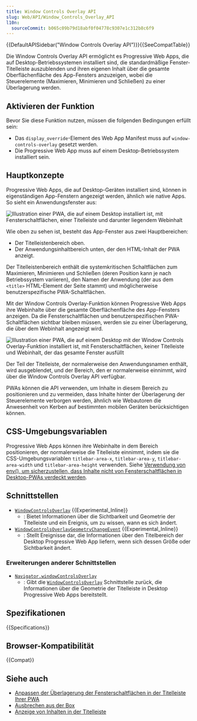 ```yaml
---
title: Window Controls Overlay API
slug: Web/API/Window_Controls_Overlay_API
l10n:
  sourceCommit: b065c09b79d18abf0f04778c9307e1c312b8c6f9
---
```


{{DefaultAPISidebar("Window Controls Overlay API")}}{{SeeCompatTable}}

Die Window Controls Overlay API ermöglicht es Progressive Web Apps, die auf Desktop-Betriebssystemen installiert sind, die standardmäßige Fenster-Titelleiste auszublenden und ihren eigenen Inhalt über die gesamte Oberflächenfläche des App-Fensters anzuzeigen, wobei die Steuerelemente (Maximieren, Minimieren und Schließen) zu einer Überlagerung werden.

## Aktivieren der Funktion

Bevor Sie diese Funktion nutzen, müssen die folgenden Bedingungen erfüllt sein:

- Das `display_override`-Element des Web App Manifest muss auf `window-controls-overlay` gesetzt werden.
- Die Progressive Web App muss auf einem Desktop-Betriebssystem installiert sein.

## Hauptkonzepte

Progressive Web Apps, die auf Desktop-Geräten installiert sind, können in eigenständigen App-Fenstern angezeigt werden, ähnlich wie native Apps. So sieht ein Anwendungsfenster aus:

![Illustration einer PWA, die auf einem Desktop installiert ist, mit Fensterschaltflächen, einer Titelleiste und darunter liegendem Webinhalt](desktop-pwa-window.png)

Wie oben zu sehen ist, besteht das App-Fenster aus zwei Hauptbereichen:

- Der Titelleistenbereich oben.
- Der Anwendungsinhaltbereich unten, der den HTML-Inhalt der PWA anzeigt.

Der Titelleistenbereich enthält die systemkritischen Schaltflächen zum Maximieren, Minimieren und Schließen (deren Position kann je nach Betriebssystem variieren), den Namen der Anwendung (der aus dem `<title>` HTML-Element der Seite stammt) und möglicherweise benutzerspezifische PWA-Schaltflächen.

Mit der Window Controls Overlay-Funktion können Progressive Web Apps ihre Webinhalte über die gesamte Oberflächenfläche des App-Fensters anzeigen. Da die Fensterschaltflächen und benutzerspezifischen PWA-Schaltflächen sichtbar bleiben müssen, werden sie zu einer Überlagerung, die über dem Webinhalt angezeigt wird.

![Illustration einer PWA, die auf einem Desktop mit der Window Controls Overlay-Funktion installiert ist, mit Fensterschaltflächen, keiner Titelleiste und Webinhalt, der das gesamte Fenster ausfüllt](desktop-pwa-window-wco.png)

Der Teil der Titelleiste, der normalerweise den Anwendungsnamen enthält, wird ausgeblendet, und der Bereich, den er normalerweise einnimmt, wird über die Window Controls Overlay API verfügbar.

PWAs können die API verwenden, um Inhalte in diesem Bereich zu positionieren und zu vermeiden, dass Inhalte hinter der Überlagerung der Steuerelemente verborgen werden, ähnlich wie Webautoren die Anwesenheit von Kerben auf bestimmten mobilen Geräten berücksichtigen können.

## CSS-Umgebungsvariablen

Progressive Web Apps können ihre Webinhalte in dem Bereich positionieren, der normalerweise die Titelleiste einnimmt, indem sie die CSS-Umgebungsvariablen `titlebar-area-x`, `titlebar-area-y`, `titlebar-area-width` und `titlebar-area-height` verwenden.
Siehe [Verwendung von env(), um sicherzustellen, dass Inhalte nicht von Fensterschaltflächen in Desktop-PWAs verdeckt werden](/de/docs/Web/CSS/env#using_env_to_ensure_content_is_not_obscured_by_window_control_buttons_in_desktop_pwas).

## Schnittstellen

- [`WindowControlsOverlay`](/de/docs/Web/API/WindowControlsOverlay) {{Experimental_Inline}}
  - : Bietet Informationen über die Sichtbarkeit und Geometrie der Titelleiste und ein Ereignis, um zu wissen, wann es sich ändert.
- [`WindowControlsOverlayGeometryChangeEvent`](/de/docs/Web/API/WindowControlsOverlayGeometryChangeEvent) {{Experimental_Inline}}
  - : Stellt Ereignisse dar, die Informationen über den Titelbereich der Desktop Progressive Web App liefern, wenn sich dessen Größe oder Sichtbarkeit ändert.

### Erweiterungen anderer Schnittstellen

- [`Navigator.windowControlsOverlay`](/de/docs/Web/API/Navigator/windowControlsOverlay)
  - : Gibt die [`WindowControlsOverlay`](/de/docs/Web/API/WindowControlsOverlay) Schnittstelle zurück, die Informationen über die Geometrie der Titelleiste in Desktop Progressive Web Apps bereitstellt.

## Spezifikationen

{{Specifications}}

## Browser-Kompatibilität

{{Compat}}

## Siehe auch

- [Anpassen der Überlagerung der Fensterschaltflächen in der Titelleiste Ihrer PWA](https://web.dev/articles/window-controls-overlay)
- [Ausbrechen aus der Box](https://alistapart.com/article/breaking-out-of-the-box/)
- [Anzeige von Inhalten in der Titelleiste](https://learn.microsoft.com/en-us/microsoft-edge/progressive-web-apps-chromium/how-to/window-controls-overlay)
